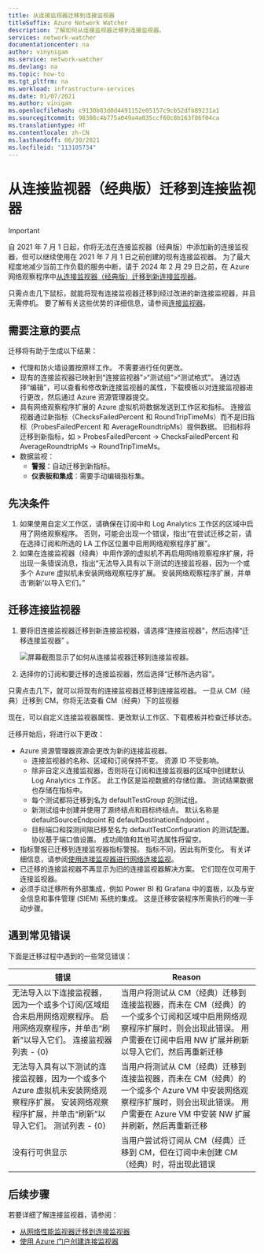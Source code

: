 ```yaml
---
title: 从连接监视器迁移到连接监视器
titleSuffix: Azure Network Watcher
description: 了解如何从连接监视器迁移到连接监视器。
services: network-watcher
documentationcenter: na
author: vinynigam
ms.service: network-watcher
ms.devlang: na
ms.topic: how-to
ms.tgt_pltfrm: na
ms.workload: infrastructure-services
ms.date: 01/07/2021
ms.author: vinigam
ms.openlocfilehash: c9130b83d0d4491152e05157c9cb52dfb89231a1
ms.sourcegitcommit: 98308c4b775a049a4a035ccf60c8b163f86f04ca
ms.translationtype: HT
ms.contentlocale: zh-CN
ms.lasthandoff: 06/30/2021
ms.locfileid: "113105734"
---
```

# <a name="migrate-to-connection-monitor-from-connection-monitor-classic"></a>从连接监视器（经典版）迁移到连接监视器

> [!IMPORTANT]
> 自 2021 年 7 月 1 日起，你将无法在连接监视器（经典版）中添加新的连接监视器，但可以继续使用在 2021 年 7 月 1 日之前创建的现有连接监视器。 为了最大程度地减少当前工作负载的服务中断，请于 2024 年 2 月 29 日之前，在 Azure 网络观察程序中[从连接监视器（经典版）迁移到新连接监视器](migrate-to-connection-monitor-from-connection-monitor-classic.md)。

只需点击几下鼠标，就能将现有连接监视器迁移到经过改进的新连接监视器，并且无需停机。 要了解有关这些优势的详细信息，请参阅[连接监视器](./connection-monitor-overview.md)。

## <a name="key-points-to-note"></a>需要注意的要点

迁移将有助于生成以下结果：

* 代理和防火墙设置按原样工作。 不需要进行任何更改。 
* 现有的连接监视器已映射到“连接监视器”>“测试组”>“测试格式”。 通过选择“编辑”，可以查看和修改新连接监视器的属性，下载模板以对连接监视器进行更改，然后通过 Azure 资源管理器提交。 
* 具有网络观察程序扩展的 Azure 虚拟机将数据发送到工作区和指标。 连接监视器通过新指标（ChecksFailedPercent 和 RoundTripTimeMs）而不是旧指标（ProbesFailedPercent 和 AverageRoundtripMs）提供数据。 旧指标将迁移到新指标，如 > ProbesFailedPercent -> ChecksFailedPercent 和 AverageRoundtripMs -> RoundTripTimeMs。
* 数据监视：
   * **警报**：自动迁移到新指标。
   * **仪表板和集成**：需要手动编辑指标集。 
    
## <a name="prerequisites"></a>先决条件

1. 如果使用自定义工作区，请确保在订阅中和 Log Analytics 工作区的区域中启用了网络观察程序。 否则，可能会出现一个错误，指出“在尝试迁移之前，请在选择订阅和所选的 LA 工作区位置中启用网络观察程序扩展”。
1. 如果在连接监视器（经典）中用作源的虚拟机不再启用网络观察程序扩展，将出现一条错误消息，指出“无法导入具有以下测试的连接监视器，因为一个或多个 Azure 虚拟机未安装网络观察程序扩展。 安装网络观察程序扩展，并单击‘刷新’以导入它们。”



## <a name="migrate-the-connection-monitors"></a>迁移连接监视器

1. 要将旧连接监视器迁移到新连接监视器，请选择“连接监视器”，然后选择“迁移连接监视器” 。

    ![屏幕截图显示了如何从连接监视器迁移到连接监视器。](./media/connection-monitor-2-preview/migrate-cm-to-cm-preview.png)
    
1. 选择你的订阅和要迁移的连接监视器，然后选择“迁移所选内容”。 

只需点击几下，就可以将现有的连接监视器迁移到连接监视器。 一旦从 CM（经典）迁移到 CM，你将无法查看 CM（经典）下的监视器

现在，可以自定义连接监视器属性、更改默认工作区、下载模板并检查迁移状态。 

迁移开始后，将进行以下更改： 
* Azure 资源管理器资源会更改为新的连接监视器。
    * 连接监视器的名称、区域和订阅保持不变。 资源 ID 不受影响。
    * 除非自定义连接监视器，否则将在订阅和连接监视器的区域中创建默认 Log Analytics 工作区。 此工作区是监视数据的存储位置。 测试结果数据也存储在指标中。
    * 每个测试都将迁移到名为 defaultTestGroup 的测试组。
    * 新测试组中创建并使用了源终结点和目标终结点。 默认名称是 defaultSourceEndpoint 和 defaultDestinationEndpoint 。
    * 目标端口和探测间隔已移至名为 defaultTestConfiguration 的测试配置。 协议基于端口值设置。 成功阈值和其他可选属性将留空。
* 指标警报已迁移到连接监视器指标警报。 指标不同，因此有所变化。 有关详细信息，请参阅[使用连接监视器进行网络连接监视](./connection-monitor-overview.md#metrics-in-azure-monitor)。
* 已迁移的连接监视器不再显示为旧的连接监视器解决方案。 它们现在仅可用于连接监视器。
* 必须手动迁移所有外部集成，例如 Power BI 和 Grafana 中的面板，以及与安全信息和事件管理 (SIEM) 系统的集成。 这是迁移安装程序所需执行的唯一手动步骤。

## <a name="common-errors-encountered"></a>遇到常见错误

下面是迁移过程中遇到的一些常见错误： 

| 错误  |    Reason   |
|---|---|
|无法导入以下连接监视器，因为一个或多个订阅/区域组合未启用网络观察程序。 启用网络观察程序，并单击“刷新”以导入它们。 连接监视器列表 - {0}   |  当用户将测试从 CM（经典）迁移到连接监视器，而未在 CM（经典）的一个或多个订阅和区域中启用网络观察程序扩展时，则会出现此错误。 用户需要在订阅中启用 NW 扩展并刷新以导入它们，然后再重新迁移   |
|无法导入具有以下测试的连接监视器，因为一个或多个 Azure 虚拟机未安装网络观察程序扩展。 安装网络观察程序扩展，并单击“刷新”以导入它们。 测试列表 - {0} |    当用户将测试从 CM（经典）迁移到连接监视器，而未在 CM（经典）的一个或多个 Azure VM 中安装网络观察程序扩展时，则会出现此错误。 用户需要在 Azure VM 中安装 NW 扩展并刷新，然后再重新迁移 |
|没有行可供显示   |  当用户尝试将订阅从 CM（经典）迁移到 CM，但在订阅中未创建 CM（经典）时，将出现此错误 |

## <a name="next-steps"></a>后续步骤

若要详细了解连接监视器，请参阅：
* [从网络性能监视器迁移到连接监视器](./migrate-to-connection-monitor-from-network-performance-monitor.md)
* [使用 Azure 门户创建连接监视器](./connection-monitor-create-using-portal.md)


    
 
    
